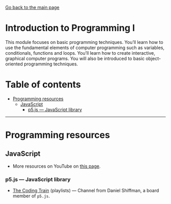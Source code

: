[Go back to the main page](https://world-class.github.io/REPL/)

# Introduction to Programming I
This module focuses on basic programming
techniques. You’ll learn how to use the fundamental
elements of computer programming such as
variables, conditionals, functions and loops. You’ll
learn how to create interactive, graphical computer
programs. You will also be introduced to basic
object-oriented programming techniques.

# Table of contents

<!-- vim-markdown-toc GFM -->

* [Programming resources](#programming-resources)
    * [JavaScript](#javascript)
        * [p5.js — JavaScript library](#p5js--javascript-library)

<!-- vim-markdown-toc -->

---

# Programming resources

## JavaScript

- More resources on YouTube on [this page](https://github.com/world-class/REPL/tree/master/youtube).

### p5.js — JavaScript library

- [The Coding Train](https://www.youtube.com/user/shiffman/playlists) (playlists) — Channel from Daniel Shiffman, a board member of `p5.js`.
